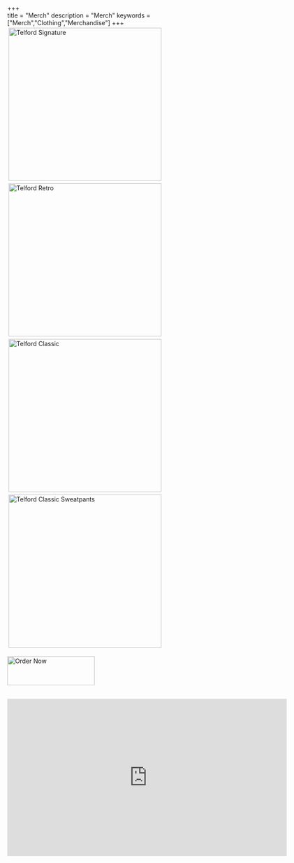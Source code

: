 +++   
title = "Merch"
description = "Merch"
keywords = ["Merch","Clothing","Merchandise"]
+++
<a href="https://benjamintelford.com/telfordsignature"><img src= "https://benjamintelford.com/img/merch/TELFORD SIGNATURE/TSIGSQUARE.jpg" style="width:350px; height:350px; padding:3px"  title="Telford Signature" alt="Telford Signature"></a>
<a href="https://benjamintelford.com/telfordretro"><img src= "https://benjamintelford.com/img/merch/TELFORD RETRO/TRSQUARE.jpg" style="width:350px; height:350px; padding:3px"  title="Telford Retro" alt="Telford Retro"></a>
<a href="https://benjamintelford.com/telfordclassic"><img src= "https://benjamintelford.com/img/merch/TELFORD CLASSIC/TCSQUARE.jpg" style="width:350px; height:350px; padding:3px"  title="Telford Classic" alt="Telford Classic"></a>
<a href="https://benjamintelford.com/telfordsweatpants"><img src= "https://benjamintelford.com/img/merch/TELFORD SWEATS/TSSQUARE.jpg" style="width:350px; height:350px; padding:3px"  title="Telford Classic Sweatpants" alt="Telford Classic Sweatpants"></a>
<br>
<br>
<a href="https://benjamintelford.com/order"><img src= "https://benjamintelford.com/img/merch/checkout.png" style="width:200px; height:66px; padding:0px"  title="Order Now" alt="Order Now"></a>
<BR>
<BR>
<iframe width="640" height="360" src="https://www.youtube.com/watch?v=mIkoNT4CnL8" frameborder="0" allow="accelerometer; autoplay; encrypted-media; gyroscope; picture-in-picture" allowfullscreen></iframe>
<br>
<br>
<br>
<br>